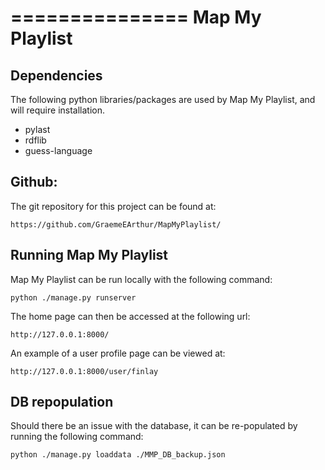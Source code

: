 ===============
Map My Playlist
===============


Dependencies
------------
The following python libraries/packages are used by Map My Playlist, and will require installation. 

* pylast
* rdflib
* guess-language

Github:
-------

The git repository for this project can be found at:

``https://github.com/GraemeEArthur/MapMyPlaylist/``

Running Map My Playlist
-----------------------

Map My Playlist can be run locally with the following command:

`` python ./manage.py runserver ``

The home page can then be accessed at the following url: 

``http://127.0.0.1:8000/``

An example of a user profile page can be viewed at:

``http://127.0.0.1:8000/user/finlay``


DB repopulation
---------------

Should there be an issue with the database, it can be re-populated by running the following command:

`` python ./manage.py loaddata ./MMP_DB_backup.json ``
